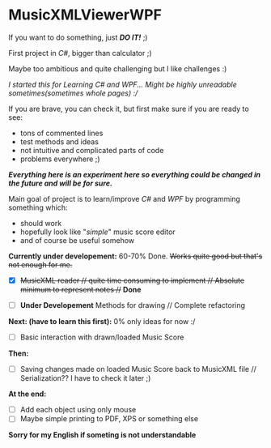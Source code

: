 # MusicXMLViewerWPF
If you want to do something, just **_DO IT!_** ;)

First project in _C#_, bigger than calculator ;)

Maybe too ambitious and quite challenging but I like challenges :)

_I started this for Learning C# and WPF... Might be highly unreadable sometimes(sometimes whole pages) :/_

If you are brave, you can check it, but first make sure if you are ready to see:
*   tons of commented lines
*   test methods and ideas
*   not intuitive and complicated parts of code
*   problems everywhere ;)

**_Everything here is an experiment here so everything could be changed in the future and will be for sure._**

Main goal of project is to learn/improve _C#_ and _WPF_ by programming something which:
-  should work
-  hopefully look like "_simple_" music score editor
-  and of course be useful somehow 

**Currently under developement:**       60-70% Done.  ~~Works quite good but that's not enough for me.~~ 
   - [x] ~~MusicXML reader // quite time consuming to implement // Absolute minimum to represent notes //~~ **Done**

   - [ ] **Under Developement** Methods for drawing  // Complete refactoring
 
**Next: (have to learn this first):**  0% only ideas for now :/

   - [ ] Basic interaction with drawn/loaded Music Score

**Then:**                                               
  - [ ] Saving changes made on loaded Music Score back to MusicXML file // Serialization?? I have to check it later ;) 
    
**At the end:**  
  - [ ] Add each object using only mouse 
  - [ ] Maybe simple printing to PDF, XPS or something else
 
**Sorry for my English if someting is not understandable**
